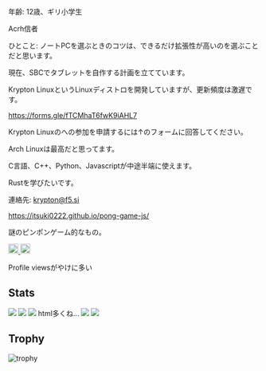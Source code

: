 年齢: 12歳、ギリ小学生

Acrh信者

ひとこと: ノートPCを選ぶときのコツは、できるだけ拡張性が高いのを選ぶことだと思います。

現在、SBCでタブレットを自作する計画を立てています。

Krypton LinuxというLinuxディストロを開発していますが、更新頻度は激遅です。

https://forms.gle/fTCMhaT6fwK9iAHL7

Krypton Linuxのへの参加を申請するには↑のフォームに回答してください。

Arch Linuxは最高だと思ってます。

C言語、C++、Python、Javascriptが中途半端に使えます。

Rustを学びたいです。

連絡先: krypton@f5.si

https://itsuki0222.github.io/pong-game-js/

謎のピンポンゲーム的なもの。

<p align="left">
  <a href="https://github.com/Itsuki0222">
    <img height="20" src="https://komarev.com/ghpvc/?username=Itsuki0222" />
  </a>
  <a href="https://github.com/Itsuki0222">
    <img height="20" src="https://img.shields.io/github/followers/Itsuki0222?label=follow&logo=github&style=flat" />
  </a>
</p>

Profile viewsがやけに多い

## Stats
![](http://github-profile-summary-cards.vercel.app/api/cards/profile-details?username=Itsuki0222&theme=gruvbox)
![](http://github-profile-summary-cards.vercel.app/api/cards/repos-per-language?username=Itsuki0222&theme=gruvbox)
![](http://github-profile-summary-cards.vercel.app/api/cards/most-commit-language?username=Itsuki0222&theme=gruvbox)
html多くね...
![](http://github-profile-summary-cards.vercel.app/api/cards/stats?username=Itsuki0222&theme=gruvbox)
![](http://github-profile-summary-cards.vercel.app/api/cards/productive-time?username=Itsuki0222&theme=gruvbox&utcOffset=9)

## Trophy
![trophy](https://github-profile-trophy.vercel.app/?username=Itsuki0222&theme=gruvbox)
